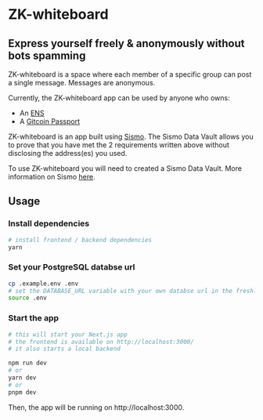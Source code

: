 # ZK-whiteboard

## Express yourself freely & anonymously without bots spamming

ZK-whiteboard is a space where each member of a specific group can post a single message. Messages are anonymous.

Currently, the ZK-whiteboard app can be used by anyone who owns:

- An [ENS](https://ens.domains/fr/)
- A [Gitcoin Passport](https://passport.gitcoin.co/#/)

ZK-whiteboard is an app built using [Sismo](https://github.com/orgs/sismo-core/repositories?type=all). The Sismo Data Vault allows you to prove that you have met the 2 requirements written above without disclosing the address(es) you used.

To use ZK-whiteboard you will need to created a Sismo Data Vault. More information on Sismo [here](https://www.sismo.io/).

## Usage

### Install dependencies

```bash
# install frontend / backend dependencies
yarn
```

### Set your PostgreSQL databse url

```bash
cp .example.env .env
# set the DATABASE_URL variable with your own databse url in the freshly created .env file
source .env
```

### Start the app

```bash
# this will start your Next.js app
# the frontend is available on http://localhost:3000/
# it also starts a local backend

npm run dev
# or
yarn dev
# or
pnpm dev
```

Then, the app will be running on http://localhost:3000.
